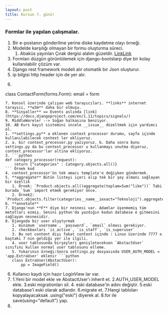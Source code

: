 ```yaml
---
layout: post
title: Kursun 7. günü!
---
```


### Formlar ile yapılan çalışmalar.

1. Bir e-postanın gönderilme yerine diske kaydetme olayı örneği.
2. Modelde karşılığı olmayan bir formu oluşturma süreci.
   1. Abaküs yayınları Çırak dergisi alalım güzeldir. [Link](http://www.idefix.com/Kitap/Cirak-Dergisi-Sayi-3/Edebiyat/Aylik-Dergi/urunno=0001711683001)[Link](https://www.abakuskitap.com/cirak)
3. Formları düzgün görüntülemek için django-bootstarp diye bir kolay kullanılabilir çözüm var.
4. Django rest framework modeli alır otomatik bir Json oluşturur.
5. ip bilgisi http header için de yer alır.
6. ```python
class ContactForm(forms.Form):
    email = form
```
7. Konsol üzerinde çalışan web tarayıcıları. **links** internet tarayıcı, **w3m** daha bir olmuşu.
8. **Sinyaller** == Events aslında [link](https://docs.djangoproject.com/en/1.11/topics/signals/)
9. MiddleWareler --> Soğan halkasına benziyor.
10. AB Kurs kayıt sistemini incele __issue__ düzeltmek için yardımcı ol.
1. **settings.py** a eklenen context processor durumu, sayfa içinde kullanılabilecek context ler ekliyoruz.
2. a. bir context_precessor.py yazıyoruz. b. Daha sonra bunu settings.py da bu context_precessor u kullanmayı unutma diyoruz, context_precessor'lar altına ekliyoruz.
3. ```python
def category_processor(request):
    return {"categories" : Category.objects.all()}
``` Örnek kod
4. context_precessor'ün tek amacı template'e değişken göndermek.
5. **aggregate** Bütün listeyi içeri alıp tek bir şey almanı sağlayan bir özellik
   1. Örnek: `Product.objects.all()aggregate(toplam=Sum("like"))` Tabi burada `Sum` import etmek gerekiyor önce.
   2. Örnek2: `Product.objects.filter(categories__name__iexact="Teknoloji").aggregate(minimum=Min("like"))`
6. **annotate**
7. Django'nun **F** diye bir nesnesi var. Adamlar üşenmemiş tüm metotları ezmiş. Senini python'da yazdığın kodun databese e gitmesini sağlayan nesnesidir.
8. Djangoda bir user oluşturmak
   1. minimum `username`, `password`, `email` olması gerekiyor.
   2. checkboxları `is_active`, `is_staff`, `is_superuser`
   3. Bu not content dışı fakat context içinde : Linux üzerinde 7777 o baştaki 7 nin geldiği yer ile ilgili.
   4. user tablosunda birşeyleri genişleteceksen `AbstactUser` sınıfını kullan normal user tablosunu elleme.
   5. Yukarının örneği:Sonra settings.py dosyasında USER_AUTH_MODEL = 'app.ExtraUser' eklenir ```python
   class ExtraUser(AbstactUser):
       pp = ImageField()
   ```
   6. Kullanıcı kaydı için hazır LoginView lar var.
   7. 1.Yeni bir model ekle ve AbstactUser'ı inherit et. 2.AUTH_USER_MODEL ekle. 3.eski migrationları sil. 4. eski database'in adını değiştir. 5.eski database'i eski olarak adlandır. 6.migrate et. 7.Hangi tabloları kopyalayacaksak .using("eski") diyerek al. 8.for ile save(using="default") yap.
9.

